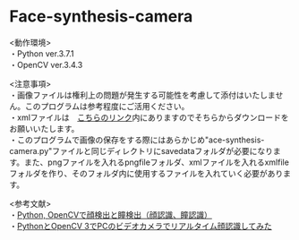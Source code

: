 # Face-synthesis-camera
<動作環境>  
・Python ver.3.7.1  
・OpenCV ver.3.4.3　　
  
<注意事項>  
・画像ファイルは権利上の問題が発生する可能性を考慮して添付はいたしません。このプログラムは参考程度にご活用ください。  
・xmlファイルは　[こちらのリンク](https://github.com/opencv/opencv)内にありますのでそちらからダウンロードをお願いいたします。  
・このプログラムで画像の保存をする際にはあらかじめ"ace-synthesis-camera.py"ファイルと同じディレクトリにsavedataフォルダが必要になります。また、pngファイルを入れるpngfileフォルダ、xmlファイルを入れるxmlfileフォルダを作り、そのフォルダ内に使用するファイルを入れていく必要があります。

<参考文献>  
・[Python, OpenCVで顔検出と瞳検出（顔認識、瞳認識）](https://note.nkmk.me/python-opencv-face-detection-haar-cascade/)  
・[PythonとOpenCV 3でPCのビデオカメラでリアルタイム顔認識してみた](http://totech.hateblo.jp/entry/2017/10/22/100726)
